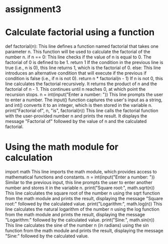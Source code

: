 # assignment3
# Calculate factorial using a function
def factorial(n):
This line defines a function named factorial that takes one parameter n. This function will be used to calculate the factorial of the number n.
    if n == 0:
This line checks if the value of n is equal to 0. The factorial of 0 is defined to be 1.
        return 1
If the condition in the previous line is true (i.e., n is 0), this line returns 1, which is the factorial of 0.
    else:
This line introduces an alternative condition that will execute if the previous if condition is false (i.e., if n is not 0).
        return n * factorial(n - 1)
If n is not 0, this line calculates the factorial recursively. It returns the product of n and the factorial of n - 1. This continues until n reaches 0, at which point the recursion stops.
n = int(input("Enter a number: "))
This line prompts the user to enter a number. The input() function captures the user's input as a string, and int() converts it to an integer, which is then stored in the variable n.
print("Factorial of", n, "is", factorial(n))
This line calls the factorial function with the user-provided number n and prints the result. It displays the message "Factorial of" followed by the value of n and the calculated factorial.
# Using the math module for calculation
import math
This line imports the math module, which provides access to mathematical functions and constants.
n = int(input("Enter a number: "))
Similar to the previous input, this line prompts the user to enter another number and stores it in the variable n.
print("Square root:", math.sqrt(n))
This line calculates the square root of the number n using the sqrt function from the math module and prints the result, displaying the message "Square root:" followed by the calculated value.
print("Logarithm:", math.log(n))
This line calculates the natural logarithm of the number n using the log function from the math module and prints the result, displaying the message "Logarithm:" followed by the calculated value.
print("Sine:", math.sin(n))
This line calculates the sine of the number n (in radians) using the sin function from the math module and prints the result, displaying the message "Sine:" followed by the calculated value.

